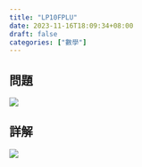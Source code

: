 ```yaml
---
title: "LP10FPLU"
date: 2023-11-16T18:09:34+08:00
draft: false
categories: ["數學"]
---
```

<!--more-->

## 問題
<img src="/posts/solution/LP10FPLU-q.png">

## 詳解
<img src="/posts/solution/LP10FPLU-sol.png">

